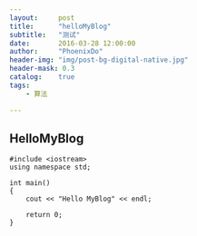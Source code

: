 ```yaml
---
layout:     post
title:      "helloMyBlog"
subtitle:   "测试"
date:       2016-03-28 12:00:00
author:     "PhoenixDo"
header-img: "img/post-bg-digital-native.jpg"
header-mask: 0.3
catalog:    true
tags:
    - 算法

---
```



## HelloMyBlog

    #include <iostream>
    using namespace std;

    int main()
    {
        cout << "Hello MyBlog" << endl;

        return 0;
    }
 

  